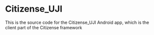 # Citizense_UJI
This is the source code for the Citizense_UJI Android app, which is the client part of the Citizense framework
